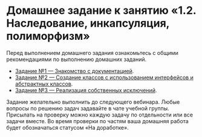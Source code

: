 # Домашнее задание к занятию «1.2. Наследование, инкапсуляция, полиморфизм»

Перед выполнением домашнего задания ознакомьтесь с общими рекомендациями по выполнению домашних заданий.

* [Задание №1 — Знакомство с документацией](exercise-01.md).
* [Задание №2 — Создание классов с использованием интерфейсов и абстрактных классов](exercise-02.md).
* [Задание №3 — Реализация собственных исключений](exercise-03.md).

Задание желательно выполнить до следующего вебинара. Любые вопросы по решению задач задавайте в чате учебной группы. Присылать на проверку можно каждую задачу по отдельности или все задачи вместе. Во время проверки по частям ваша домашняя работа будет обозначаться статусом «На доработке».
